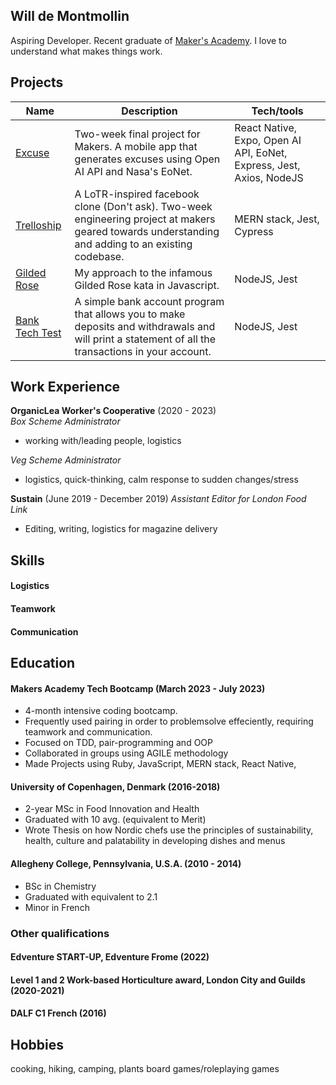 ## Will de Montmollin

Aspiring Developer. Recent graduate of [Maker's Academy](https://apply.makers.tech/tech-skills-bootcamp-in-software-engineering). I love to understand what makes things work. 
<!-- I can do the following things for you... I'm looking for..   -->

## Projects 

| Name | Description | Tech/tools |
|------|------------|-------------|
| [Excuse](https://github.com/awdem/excuse) | Two-week final project for Makers. A mobile app that generates excuses using Open AI API and Nasa's EoNet. | React Native, Expo, Open AI API, EoNet, Express, Jest, Axios, NodeJS |
| [Trelloship](https://github.com/awdem/GildedRose-kata-js-jest) | A LoTR-inspired facebook clone (Don't ask). Two-week engineering project at makers geared towards understanding and adding to an existing codebase.  | MERN stack, Jest, Cypress|
| [Gilded Rose](https://github.com/awdem/GildedRose-kata-js-jest) | My approach to the infamous Gilded Rose kata in Javascript. | NodeJS, Jest|
| [Bank Tech Test](https://github.com/awdem/bank-tech-test) |  A simple bank account program that allows you to make deposits and withdrawals and will print a statement of all the transactions in your account.  | NodeJS, Jest|
## Work Experience

**OrganicLea Worker's Cooperative** (2020 - 2023)  
_Box Scheme Administrator_

- working with/leading people, logistics

_Veg Scheme Administrator_ 

- logistics, quick-thinking, calm response to sudden changes/stress 

**Sustain** (June 2019 - December  2019) 
_Assistant Editor for London Food Link_

- Editing, writing, logistics for magazine delivery


## Skills

<!-- - I achieved A during my work at B (job, or otherwise)
- I contributed to the growth of X while doing Y (job, or otherwise)
- I built this, made this, broke this, fixed this, etc.
- A link to some on-line evidence (blogs, videos, articles, etc.) -->

#### Logistics

<!-- In my time at OrganicLea, I went from being a trainee to becoming an integral part of the distribution team. During the pandemic, the box scheme doubled its customer base, and I'm proud to have contributed to...

Analytical mind, problem solving, use veg box as example (50% growth) -->

#### Teamwork

<!-- listener, calming, funny, easy going use edventure MSc or vegbox as example -->

#### Communication

<!-- writing, clear, honest, lay groundwork, use Jellied Eel or MSx thesis as example? -->


## Education

#### Makers Academy Tech Bootcamp (March 2023 - July 2023)
- 4-month intensive coding bootcamp. 
- Frequently used pairing in order to problemsolve effeciently, requiring teamwork and communication.
- Focused on TDD, pair-programming and OOP
- Collaborated in groups using AGILE methodology 
- Made Projects using Ruby, JavaScript, MERN stack, React Native, 

#### University of Copenhagen, Denmark (2016-2018)

- 2-year MSc in Food Innovation and Health
- Graduated with 10 avg. (equivalent to Merit)
- Wrote Thesis on how Nordic chefs use the principles of sustainability, health, culture and palatability in developing dishes and menus

#### Allegheny College, Pennsylvania, U.S.A. (2010 - 2014)

- BSc in Chemistry
- Graduated with equivalent to 2.1
- Minor in French

### Other qualifications

#### Edventure START-UP, Edventure Frome (2022)

#### Level 1 and 2 Work-based Horticulture award, London City and Guilds (2020-2021)

#### DALF C1 French (2016)

## Hobbies

cooking, hiking, camping, plants
board games/roleplaying games

